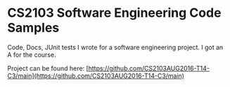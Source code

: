 # CS2103 Software Engineering Code Samples
Code, Docs, JUnit tests I wrote for a software engineering project. I got an A for the course.

Project can be found here: [https://github.com/CS2103AUG2016-T14-C3/main](https://github.com/CS2103AUG2016-T14-C3/main)
